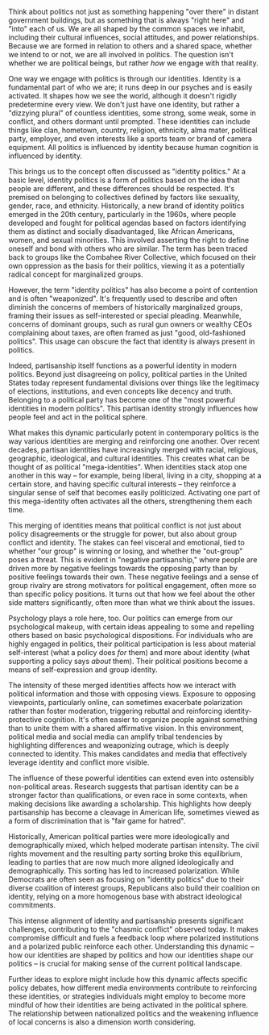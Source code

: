 Think about politics not just as something happening "over there" in distant government buildings, but as something that is always "right here" and "into" each of us. We are all shaped by the common spaces we inhabit, including their cultural influences, social attitudes, and power relationships. Because we are formed in relation to others and a shared space, whether we intend to or not, we are all involved in politics. The question isn't whether we are political beings, but rather _how_ we engage with that reality.

One way we engage with politics is through our identities. Identity is a fundamental part of who we are; it runs deep in our psyches and is easily activated. It shapes how we see the world, although it doesn't rigidly predetermine every view. We don't just have one identity, but rather a "dizzying plural" of countless identities, some strong, some weak, some in conflict, and others dormant until prompted. These identities can include things like clan, hometown, country, religion, ethnicity, alma mater, political party, employer, and even interests like a sports team or brand of camera equipment. All politics is influenced by identity because human cognition is influenced by identity.

This brings us to the concept often discussed as "identity politics." At a basic level, identity politics is a form of politics based on the idea that people are different, and these differences should be respected. It's premised on belonging to collectives defined by factors like sexuality, gender, race, and ethnicity. Historically, a new brand of identity politics emerged in the 20th century, particularly in the 1960s, where people developed and fought for political agendas based on factors identifying them as distinct and socially disadvantaged, like African Americans, women, and sexual minorities. This involved asserting the right to define oneself and bond with others who are similar. The term has been traced back to groups like the Combahee River Collective, which focused on their own oppression as the basis for their politics, viewing it as a potentially radical concept for marginalized groups.

However, the term "identity politics" has also become a point of contention and is often "weaponized". It's frequently used to describe and often diminish the concerns of members of historically marginalized groups, framing their issues as self-interested or special pleading. Meanwhile, concerns of dominant groups, such as rural gun owners or wealthy CEOs complaining about taxes, are often framed as just "good, old-fashioned politics". This usage can obscure the fact that identity is always present in politics.

Indeed, partisanship itself functions as a powerful identity in modern politics. Beyond just disagreeing on policy, political parties in the United States today represent fundamental divisions over things like the legitimacy of elections, institutions, and even concepts like decency and truth. Belonging to a political party has become one of the "most powerful identities in modern politics". This partisan identity strongly influences how people feel and act in the political sphere.

What makes this dynamic particularly potent in contemporary politics is the way various identities are merging and reinforcing one another. Over recent decades, partisan identities have increasingly merged with racial, religious, geographic, ideological, and cultural identities. This creates what can be thought of as political "mega-identities". When identities stack atop one another in this way – for example, being liberal, living in a city, shopping at a certain store, and having specific cultural interests – they reinforce a singular sense of self that becomes easily politicized. Activating one part of this mega-identity often activates all the others, strengthening them each time.

This merging of identities means that political conflict is not just about policy disagreements or the struggle for power, but also about group conflict and identity. The stakes can feel visceral and emotional, tied to whether "our group" is winning or losing, and whether the "out-group" poses a threat. This is evident in "negative partisanship," where people are driven more by negative feelings towards the opposing party than by positive feelings towards their own. These negative feelings and a sense of group rivalry are strong motivators for political engagement, often more so than specific policy positions. It turns out that how we feel about the other side matters significantly, often more than what we think about the issues.

Psychology plays a role here, too. Our politics can emerge from our psychological makeup, with certain ideas appealing to some and repelling others based on basic psychological dispositions. For individuals who are highly engaged in politics, their political participation is less about material self-interest (what a policy does _for_ them) and more about identity (what supporting a policy says _about_ them). Their political positions become a means of self-expression and group identity.

The intensity of these merged identities affects how we interact with political information and those with opposing views. Exposure to opposing viewpoints, particularly online, can sometimes exacerbate polarization rather than foster moderation, triggering rebuttal and reinforcing identity-protective cognition. It's often easier to organize people against something than to unite them with a shared affirmative vision. In this environment, political media and social media can amplify tribal tendencies by highlighting differences and weaponizing outrage, which is deeply connected to identity. This makes candidates and media that effectively leverage identity and conflict more visible.

The influence of these powerful identities can extend even into ostensibly non-political areas. Research suggests that partisan identity can be a stronger factor than qualifications, or even race in some contexts, when making decisions like awarding a scholarship. This highlights how deeply partisanship has become a cleavage in American life, sometimes viewed as a form of discrimination that is "fair game for hatred".

Historically, American political parties were more ideologically and demographically mixed, which helped moderate partisan intensity. The civil rights movement and the resulting party sorting broke this equilibrium, leading to parties that are now much more aligned ideologically and demographically. This sorting has led to increased polarization. While Democrats are often seen as focusing on "identity politics" due to their diverse coalition of interest groups, Republicans also build their coalition on identity, relying on a more homogenous base with abstract ideological commitments.

This intense alignment of identity and partisanship presents significant challenges, contributing to the "chasmic conflict" observed today. It makes compromise difficult and fuels a feedback loop where polarized institutions and a polarized public reinforce each other. Understanding this dynamic – how our identities are shaped by politics and how our identities shape our politics – is crucial for making sense of the current political landscape.

Further ideas to explore might include how this dynamic affects specific policy debates, how different media environments contribute to reinforcing these identities, or strategies individuals might employ to become more mindful of how their identities are being activated in the political sphere. The relationship between nationalized politics and the weakening influence of local concerns is also a dimension worth considering.
